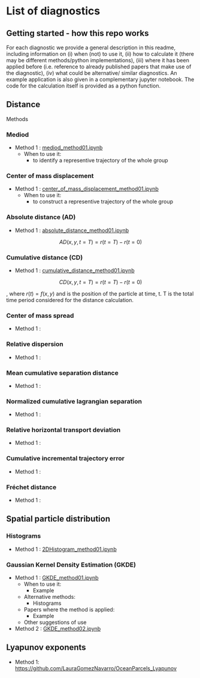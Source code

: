 # List of diagnostics

## Getting started - how this repo works

For each diagnostic we provide a general description in this readme, including information on (i) when (not) to use it, (ii) how to calculate it (there may be different methods/python implementations), (iii) where it has been applied before (i.e. reference to already published papers that make use of the diagnostic), (iv) what could be alternative/ similar diagnostics.
An example application is also given in a complementary jupyter notebook.
The code for the calculation itself is provided as a python function.

## Distance

Methods

### Mediod

- Method 1 : [mediod_method01.ipynb](mediod_method01.ipynb)
  - When to use it:
    - to identify a representive trajectory of the whole group

### Center of mass displacement

- Method 1 : [center_of_mass_displacement_method01.ipynb](center_of_mass_displacement_method01.ipynb)
  - When to use it:
    - to construct a representive trajectory of the whole group

### Absolute distance (AD)

- Method 1 : [absolute_distance_method01.ipynb](absolute_distance_method01.ipynb)

$$ AD(x,y,t=T) = r(t=T) - r(t=0) $$

### Cumulative distance (CD)

- Method 1 : [cumulative_distance_method01.ipynb](cumulative_distance_method01.ipynb)

$$ CD(x,y,t=T) = r(t=T) - r(t=0) $$

, where $r(t) = f(x,y)$ and is the position of the particle at time, t. T is the total time period considered for the distance calculation.

### Center of mass spread

- Method 1 :

### Relative dispersion

- Method 1 :

### Mean cumulative separation distance

- Method 1 :

### Normalized cumulative lagrangian separation

- Method 1 :

### Relative horizontal transport deviation

- Method 1 :

### Cumulative incremental trajectory error

- Method 1 :

### Fréchet distance

- Method 1 :

## Spatial particle distribution

### Histograms

- Method 1 : [2DHistogram_method01.ipynb](2DHistogram_method01.ipynb)

### Gaussian Kernel Density Estimation (GKDE)

- Method 1 : [GKDE_method01.ipynb](GKDE_method01.ipynb)
  - When to use it:
    - Example
  - Alternative methods:
    - Histograms
  - Papers where the method is applied:
    - Example
  - Other suggestions of use
- Method 2 : [GKDE_method02.ipynb](GKDE_method02.ipynb)

## Lyapunov exponents

- Method 1: https://github.com/LauraGomezNavarro/OceanParcels_Lyapunov
